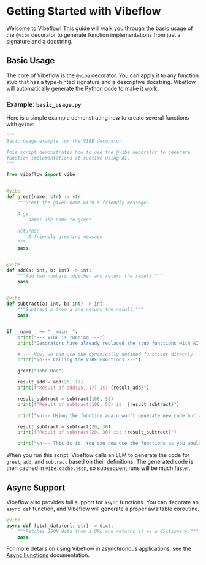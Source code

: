 # Getting Started with Vibeflow

Welcome to Vibeflow! This guide will walk you through the basic usage of the `@vibe` decorator to generate function implementations from just a signature and a docstring.

## Basic Usage

The core of Vibeflow is the `@vibe` decorator. You can apply it to any function stub that has a type-hinted signature and a descriptive docstring. Vibeflow will automatically generate the Python code to make it work.

### Example: `basic_usage.py`

Here is a simple example demonstrating how to create several functions with `@vibe`:

```python
"""
Basic usage example for the VIBE decorator.

This script demonstrates how to use the @vibe decorator to generate
function implementations at runtime using AI.
"""

from vibeflow import vibe


@vibe
def greet(name: str) -> str:
    """Greet the given name with a friendly message.
    
    Args:
        name: The name to greet
        
    Returns:
        A friendly greeting message
    """
    pass


@vibe
def add(a: int, b: int) -> int:
    """Add two numbers together and return the result."""
    pass


@vibe
def subtract(a: int, b: int) -> int:
    """Subtract b from a and return the result."""
    pass


if __name__ == "__main__":
    print("--- VIBE is running ---")
    print("Decorators have already replaced the stub functions with AI-generated code.")

    # --- Now, we can use the dynamically defined functions directly ---
    print("\n--- Calling the VIBE Functions ---")

    greet("John Doe")

    result_add = add(25, 17)
    print(f"Result of add(25, 17) is: {result_add}")

    result_subtract = subtract(100, 55)
    print(f"Result of subtract(100, 55) is: {result_subtract}")

    print("\n--- Using the function again won't generate new code but will use the cached version ---")

    result_subtract = subtract(20, 30)
    print(f"Result of subtract(20, 30) is: {result_subtract}")

    print("\n--- This is it. You can now use the functions as you would any other function. ---")
```

When you run this script, Vibeflow calls an LLM to generate the code for `greet`, `add`, and `subtract` based on their definitions. The generated code is then cached in `vibe.cache.json`, so subsequent runs will be much faster.

## Async Support

Vibeflow also provides full support for `async` functions. You can decorate an `async def` function, and Vibeflow will generate a proper awaitable coroutine.

```python
@vibe
async def fetch_data(url: str) -> dict:
    """Fetches JSON data from a URL and returns it as a dictionary.""" 
    pass
```

For more details on using Vibeflow in asynchronous applications, see the [Async Functions](./Async%20Functions.md) documentation.
